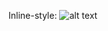 Inline-style: 
![alt text](https://bitbucket.org/Hakimov/prosoft_testwork/src/cb01df99ba4693e86a849843caa0125343cfee77/screen.png "Logo Title Text 1")
